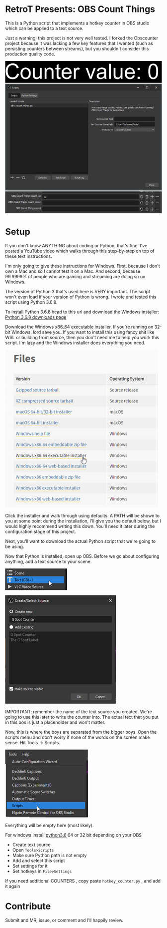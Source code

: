# RetroT Presents: OBS Count Things
This is a Python script that implements a hotkey counter in OBS studio which can be applied to a text source.

Just a warning; this project is not very well tested. I forked the Obscounter project because it was lacking a few key features that I wanted (such as persisting counters between streams), but you shouldn't consider this production quality code.

![prevew](counter.gif)
![ui](scripts_and_settings.png)
![hotkeys](hotkeys.png)

# Setup

If you don't know ANYTHING about coding or Python, that's fine. I've posted a YouTube video which walks through this step-by-step on top of these text instructions.

I'm only going to give these instructions for Windows. First, because I don't own a Mac and so I cannot test it on a Mac. And second, because 99.9999% of people who are gaming and streaming are doing so on Windows.

The version of Python 3 that's used here is VERY important. The script won't even load if your version of Python is wrong. I wrote and tested this script using Python 3.6.8. 

To install Python 3.6.8 head to this url and download the Windows installer: [Python 3.6.8 downloads page](https://www.python.org/downloads/release/python-368/)

Download the Windows x86_64 executable installer. If you're running on 32-bit Windows, lord save you. If you want to install this using fancy shit like WSL or building from source, then you don't need me to help you work this script. I'm lazy and the Windows installer does everything you need.

![python_downloads](python_downloads_page.png)

Click the installer and walk through using defaults. A PATH will be shown to you at some point during the installation, I'll give you the default below, but I would highly recommend writing this down. You'll need it later during the configuration stage of this project.

Next, you'll want to download the actual Python script that we're going to be using. 

Now that Python is installed, open up OBS. Before we go about configuring anything, add a text source to your scene.

![new_text_source_context_menu](text_source_context_menu.png)

![new_text_source_configuration](new_text_source_create.png)

IMPORTANT: remember the name of the text source you created. We're going to use this later to write the counter into. The actual text that you put in this box is just a placeholder and won't matter.

Now, this is where the boys are separated from the bigger boys. Open the scripts menu and don't worry if none of the words on the screen make sense. Hit Tools -> Scripts. 

![tools_scripts_menu](tools_scripts_menu.png)

Everything will be empty here (most likely). 

For windows install [python3.6](https://www.python.org/downloads/release/python-368/) 64 or 32 bit depending on your OBS 
- Create text source
- Open `Tools>Scripts` 
- Make sure Python path is not empty
- Add and select this script
- Set settings for it
- Set hotkeys in `File>Settings`

If you need additional COUNTERS , copy paste `hotkey_counter.py` , and add it again


# Contribute 
Submit and MR, issue, or comment and I'll happily review.
